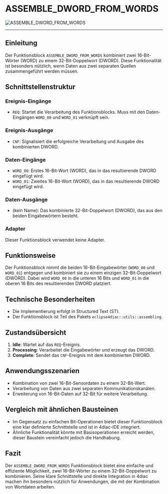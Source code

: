 # ASSEMBLE_DWORD_FROM_WORDS

![ASSEMBLE_DWORD_FROM_WORDS](https://github.com/user-attachments/assets/6e0070a6-ac74-4370-9657-7d0fdd5e02cf)

* * * * * * * * * *
## Einleitung
Der Funktionsblock `ASSEMBLE_DWORD_FROM_WORDS` kombiniert zwei 16-Bit-Wörter (WORD) zu einem 32-Bit-Doppelwort (DWORD). Diese Funktionalität ist besonders nützlich, wenn Daten aus zwei separaten Quellen zusammengeführt werden müssen.

## Schnittstellenstruktur

### **Ereignis-Eingänge**
- `REQ`: Startet die Verarbeitung des Funktionsblocks. Muss mit den Daten-Eingängen `WORD_00` und `WORD_01` verknüpft sein.

### **Ereignis-Ausgänge**
- `CNF`: Signalisiert die erfolgreiche Verarbeitung und Ausgabe des kombinierten DWORD.

### **Daten-Eingänge**
- `WORD_00`: Erstes 16-Bit-Wort (WORD), das in das resultierende DWORD eingefügt wird.
- `WORD_01`: Zweites 16-Bit-Wort (WORD), das in das resultierende DWORD eingefügt wird.

### **Daten-Ausgänge**
- (kein Name): Das kombinierte 32-Bit-Doppelwort (DWORD), das aus den beiden Eingabewörtern besteht.

### **Adapter**
Dieser Funktionsblock verwendet keine Adapter.

## Funktionsweise
Der Funktionsblock nimmt die beiden 16-Bit-Eingabewörter (`WORD_00` und `WORD_01`) entgegen und kombiniert sie zu einem einzigen 32-Bit-Doppelwort (DWORD). Dabei wird `WORD_00` in die unteren 16 Bits und `WORD_01` in die oberen 16 Bits des resultierenden DWORD platziert.

## Technische Besonderheiten
- Die Implementierung erfolgt in Structured Text (ST).
- Der Funktionsblock ist Teil des Pakets `eclipse4diac::utils::assembling`.

## Zustandsübersicht
1. **Idle**: Wartet auf das `REQ`-Ereignis.
2. **Processing**: Verarbeitet die Eingabewörter und erzeugt das DWORD.
3. **Complete**: Sendet das `CNF`-Ereignis mit dem kombinierten DWORD.

## Anwendungsszenarien
- Kombination von zwei 16-Bit-Sensordaten zu einem 32-Bit-Wert.
- Verarbeitung von Daten aus zwei separaten Kommunikationskanälen.
- Erweiterung von 16-Bit-Daten auf 32-Bit für weitere Verarbeitung.

## Vergleich mit ähnlichen Bausteinen
- Im Gegensatz zu einfachen Bit-Operationen bietet dieser Funktionsblock eine klar definierte Schnittstelle und ist in 4diac-IDE integriert.
- Ähnliche Funktionalität könnte mit Basisoperationen erreicht werden, dieser Baustein vereinfacht jedoch die Handhabung.

## Fazit
Der `ASSEMBLE_DWORD_FROM_WORDS` Funktionsblock bietet eine einfache und effiziente Möglichkeit, zwei 16-Bit-Wörter zu einem 32-Bit-Doppelwort zu kombinieren. Seine klare Schnittstelle und direkte Integration in 4diac machen ihn besonders nützlich für Anwendungen, die mit der Kombination von Wortdaten arbeiten.
